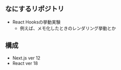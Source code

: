 ## なにするリポジトリ

- React Hooksの挙動実験
  - 例えば、メモ化したときのレンダリング挙動とか

## 構成

- Next.js ver 12
- React ver 18

